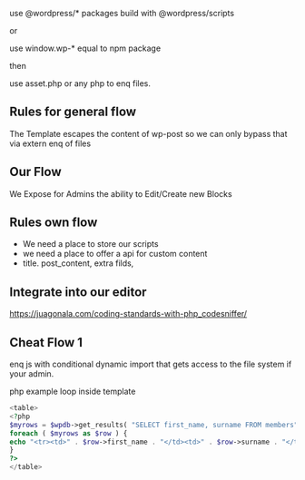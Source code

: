 use @wordpress/* packages
build with @wordpress/scripts

or

use window.wp-* equal to npm package

then

use asset.php or any php to enq files.

## Rules for general flow
The Template escapes the content of wp-post so we can only bypass that via extern enq of files





## Our Flow
We Expose for Admins the ability to Edit/Create new Blocks 

## Rules own flow
- We need a place to store our scripts
- we need a place to offer a api for custom content
- title. post_content, extra filds,



## Integrate into our editor
https://juagonala.com/coding-standards-with-php_codesniffer/

## Cheat Flow 1
enq js with conditional dynamic import that gets access to the file system if your admin.


php example loop inside template 
```php
<table>
<?php 
$myrows = $wpdb->get_results( "SELECT first_name, surname FROM members" );
foreach ( $myrows as $row ) {
echo "<tr><td>" . $row->first_name . "</td><td>" . $row->surname . "</td></tr>";
}
?>
</table>
```
